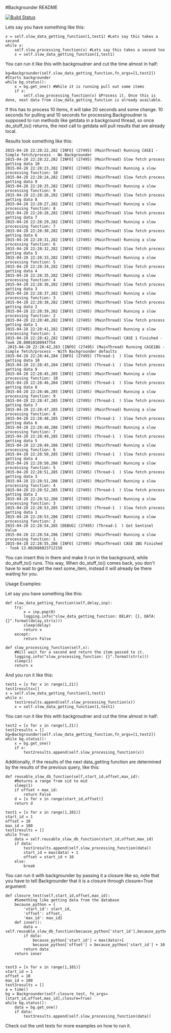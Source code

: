 #Backgrounder README

[![Build Status](https://travis-ci.org/nickvasilyev/Backgrounder.svg?branch=develop)](https://travis-ci.org/nickvasilyev/Backgrounder)

Lets say you have something like this: 

    x = self.slow_data_getting_function(1,test1) #Lets say this takes a second
    while x:
        self.slow_processing_function(x) #Lets say this takes a second too
        x = self.slow_data_getting_function(1,test1)

You can run it like this with backgroudner and cut the time almost in half:

    bg=Backgrounder(self.slow_data_getting_function,fn_args=[1,test2]) #Starts backgrounder
    while bg.status(): 
        x = bg.get_one() #While it is running pull out some items
        if x:
            self.slow_processing_function(x) $Process it. Once this is done, next data from slow_data_getting_function is already available.
            
If this has to process 10 items, it will take 20 seconds and some change. 10 seconds for pulling and 10 seconds for processing.Backgroudner is supposed to run methods like getdata in a background thread, so once do_stuff_to() returns, the next call to getdata will pull results that are already local.

Results look something like this:

    2015-04-28 22:28:22,282 [INFO] (27495) (MainThread) Running CASE1 - Simple fetch/process - No Backgrounder
    2015-04-28 22:28:22,282 [INFO] (27495) (MainThread) Slow fetch process getting data 10
    2015-04-28 22:28:23,282 [INFO] (27495) (MainThread) Running a slow processing function: 10
    2015-04-28 22:28:24,282 [INFO] (27495) (MainThread) Slow fetch process getting data 9
    2015-04-28 22:28:25,282 [INFO] (27495) (MainThread) Running a slow processing function: 9
    2015-04-28 22:28:26,282 [INFO] (27495) (MainThread) Slow fetch process getting data 8
    2015-04-28 22:28:27,282 [INFO] (27495) (MainThread) Running a slow processing function: 8
    2015-04-28 22:28:28,282 [INFO] (27495) (MainThread) Slow fetch process getting data 7
    2015-04-28 22:28:29,282 [INFO] (27495) (MainThread) Running a slow processing function: 7
    2015-04-28 22:28:30,282 [INFO] (27495) (MainThread) Slow fetch process getting data 6
    2015-04-28 22:28:31,282 [INFO] (27495) (MainThread) Running a slow processing function: 6
    2015-04-28 22:28:32,282 [INFO] (27495) (MainThread) Slow fetch process getting data 5
    2015-04-28 22:28:33,282 [INFO] (27495) (MainThread) Running a slow processing function: 5
    2015-04-28 22:28:34,282 [INFO] (27495) (MainThread) Slow fetch process getting data 4
    2015-04-28 22:28:35,282 [INFO] (27495) (MainThread) Running a slow processing function: 4
    2015-04-28 22:28:36,282 [INFO] (27495) (MainThread) Slow fetch process getting data 3
    2015-04-28 22:28:37,282 [INFO] (27495) (MainThread) Running a slow processing function: 3
    2015-04-28 22:28:38,282 [INFO] (27495) (MainThread) Slow fetch process getting data 2
    2015-04-28 22:28:39,282 [INFO] (27495) (MainThread) Running a slow processing function: 2
    2015-04-28 22:28:40,282 [INFO] (27495) (MainThread) Slow fetch process getting data 1
    2015-04-28 22:28:41,282 [INFO] (27495) (MainThread) Running a slow processing function: 1
    2015-04-28 22:28:42,282 [INFO] (27495) (MainThread) CASE 1 Finished - Took 20.00010108947754
    .2015-04-28 22:28:42,283 [INFO] (27495) (MainThread) Running CASE1BG - Simple fetch/process - With Backgrounder defaults
    2015-04-28 22:28:44,284 [INFO] (27495) (Thread-1  ) Slow fetch process getting data 10
    2015-04-28 22:28:45,284 [INFO] (27495) (Thread-1  ) Slow fetch process getting data 9
    2015-04-28 22:28:45,285 [INFO] (27495) (MainThread) Running a slow processing function: 10
    2015-04-28 22:28:46,284 [INFO] (27495) (Thread-1  ) Slow fetch process getting data 8
    2015-04-28 22:28:46,285 [INFO] (27495) (MainThread) Running a slow processing function: 9
    2015-04-28 22:28:47,285 [INFO] (27495) (Thread-1  ) Slow fetch process getting data 7
    2015-04-28 22:28:47,285 [INFO] (27495) (MainThread) Running a slow processing function: 8
    2015-04-28 22:28:48,285 [INFO] (27495) (Thread-1  ) Slow fetch process getting data 6
    2015-04-28 22:28:48,286 [INFO] (27495) (MainThread) Running a slow processing function: 7
    2015-04-28 22:28:49,285 [INFO] (27495) (Thread-1  ) Slow fetch process getting data 5
    2015-04-28 22:28:49,286 [INFO] (27495) (MainThread) Running a slow processing function: 6
    2015-04-28 22:28:50,285 [INFO] (27495) (Thread-1  ) Slow fetch process getting data 4
    2015-04-28 22:28:50,286 [INFO] (27495) (MainThread) Running a slow processing function: 5
    2015-04-28 22:28:51,285 [INFO] (27495) (Thread-1  ) Slow fetch process getting data 3
    2015-04-28 22:28:51,286 [INFO] (27495) (MainThread) Running a slow processing function: 4
    2015-04-28 22:28:52,285 [INFO] (27495) (Thread-1  ) Slow fetch process getting data 2
    2015-04-28 22:28:52,286 [INFO] (27495) (MainThread) Running a slow processing function: 3
    2015-04-28 22:28:53,285 [INFO] (27495) (Thread-1  ) Slow fetch process getting data 1
    2015-04-28 22:28:53,286 [INFO] (27495) (MainThread) Running a slow processing function: 2
    2015-04-28 22:28:54,285 [DEBUG] (27495) (Thread-1  ) Got Sentinel Value
    2015-04-28 22:28:54,286 [INFO] (27495) (MainThread) Running a slow processing function: 1
    2015-04-28 22:28:55,286 [INFO] (27495) (MainThread) CASE 1BG Finished - Took 13.002686023712158


You can insert this in there and make it run in the background, while do_stuff_to() runs. This way, When do_stuff_to() comes back, you don't have to wait to get the next some_item, instead it will already be there waiting for you.

Usage Examples:

Let say you have something like this:

    def slow_data_getting_function(self,delay,inp):
        try:
            x = inp.pop(0)
            logging.info("slow_data_getting_function: DELAY: {}, DATA: {}".format(delay,str(x)))
            sleep(delay)
            return x
        except:
            return False

    def slow_processing_function(self,x):
        #Will wait for a second and return the item passed to it. 
        logging.info("slow_processing_function: {}".format(str(x)))
        sleep(1)
        return x
        
And you run it like this:

    test1 = [x for x in range(1,21)] 
    test1results=[]
    x = self.slow_data_getting_function(1,test1)
    while x:
        test1results.append(self.slow_processing_function(x))
        x = self.slow_data_getting_function(1,test1)

You can run it like this with backgroudner and cut the time almost in half:

    test2 = [x for x in range(1,21)]
    test2results = []
    bg=Backgrounder(self.slow_data_getting_function,fn_args=[1,test2])
    while bg.status():
        x = bg.get_one()
        if x:
            test2results.append(self.slow_processing_function(x))
            

Additionally, if the results of the next data_getting function are determined by the results of the previous query, like this:

    def reusable_slow_db_function(self,start_id,offset,max_id):
        #Returns a range from sid to mid
        sleep(1)
        if offset > max_id:
            return False
        d = [x for x in range(start_id,offset)]
        return d

    test1 = [x for x in range(1,101)] 
    start_id = 1
    offset = 10
    max_id = 100
    test1results = []
    while True:
        data = self.reusable_slow_db_function(start_id,offset,max_id)
        if data:
            test1results.append(self.slow_processing_function(data))
            start_id = max(data) + 1
            offset = start_id + 10
        else:
            break
    
You can run it with backgrounder by passing it a closure like so, note that you have to tell Backgrounder that it is a closure through closure=True argument:
  
    def closure_test(self,start_id,offset,max_id):
        #Something like getting data from the database
        because_python = {
            'start_id': start_id,
            'offset': offset,
            'max_id': max_id}
        def inner():
            data = self.reusable_slow_db_function(because_python['start_id'],because_python['offset'],because_python['max_id'])
            if data:
                because_python['start_id'] = max(data)+1
                because_python['offset'] = because_python['start_id'] + 10
            return data
        return inner
        
        
    test3 = [x for x in range(1,101)] 
    start_id = 1
    offset = 10
    max_id = 100
    test3results = []
    a = time()
    bg = Backgrounder(self.closure_test, fn_args=[start_id,offset,max_id],closure=True)
    while bg.status():
        data = bg.get_one()
        if data:
            test3results.append(self.slow_processing_function(data))
            
Check out the unit tests for more examples on how to run it. 
